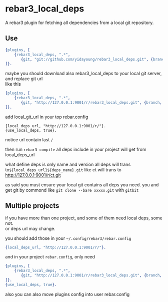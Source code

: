rebar3_local_deps
=====

A rebar3 plugin for fetching all dependencies from a local git repository.

Use
-----
```erlang
{plugins, [
    {rebar3_local_deps, ".*",
       {git, "git://github.com/yidayoung/rebar3_local_deps.git", {branch, "master"}}}
]}.
```
maybe you should download also rebar3_local_deps to your local git server, and replace git url  
like this
```erlang
{plugins, [
    {rebar3_local_deps, ".*",
       {git, "http://127.0.0.1:9001/r/rebar3_local_deps.git", {branch, "master"}}}
]}.
```    
add local_git_url in your top rebar.config
```
{local_deps_url, "http://127.0.0.1:9001/r/"}.
{use_local_deps, true}.
```
notice url contain last `/`

then run `rebar3 compile`
all deps include in your project will get from local_deps_url

what define deps is only name and version
all deps will trans to`${local_deps_url}${deps_name}.git`
like ct will trans to http://127.0.0.1:9001/r/ct.git

as said you must ensure your local git contains all deps you need.
you and get git by commond like `git clone --bare xxxxx.git` with `gitbit`

Multiple projects
-----
if you have more than one project, and some of them need local deps, some not.  
or deps url may change.  

you should add those in your `~/.config/rebar3/rebar.config`
```erlang
{local_deps_url, "http://127.0.0.1:9001/r/"}.
```

and in your project `rebar.config`, only need
```erlang
{plugins, [
    {rebar3_local_deps, ".*",
       {git, "http://127.0.0.1:9001/r/rebar3_local_deps.git", {branch, "master"}}}
]}.
{use_local_deps, true}.
```

also you can also move plugins config into user rebar.config